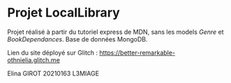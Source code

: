# Projet LocalLibrary
Projet réalisé à partir du tutoriel express de MDN, sans les models _Genre_ et _BookDependances_. Base de données MongoDB.

Lien du site déployé sur Glitch : <https://better-remarkable-othnielia.glitch.me>

Elina GIROT 
20210163 L3MIAGE
